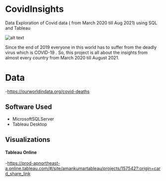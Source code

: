 # CovidInsights
Data Exploration of Covid data ( from March 2020 till Aug 2021) using SQL and Tableau

![alt text](https://mpng.subpng.com/20200320/tvt/transparent-covid19-coronavirus-corona-5e752f1a3d88d8.3044723015847380742521.jpg)

Since the end of 2019 everyone in this world has to suffer from the deadly virus which is COVID-19 . So, this project is all about the insights from almost every country from March 2020 till August 2021.

# Data
 -https://ourworldindata.org/covid-deaths

## Software Used

 - MicrosoftSQLServer
 - Tableau Desktop

## Visualizations

   #### Tableau Online
-https://prod-apnortheast-a.online.tableau.com/#/site/amankumartableau/projects/157542?:origin=card_share_link
